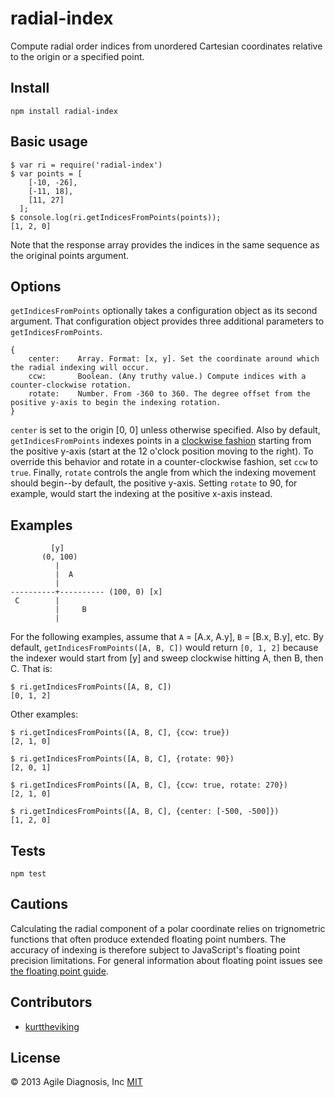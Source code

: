 radial-index
============

Compute radial order indices from unordered Cartesian coordinates relative to the origin or a specified point.

## Install

    npm install radial-index

## Basic usage

    $ var ri = require('radial-index')
    $ var points = [
        [-10, -26],
        [-11, 18],
        [11, 27]
      ];
    $ console.log(ri.getIndicesFromPoints(points));
    [1, 2, 0]

Note that the response array provides the indices in the same sequence as the original points argument.


## Options

`getIndicesFromPoints` optionally takes a configuration object as its second argument. That configuration object provides three additional parameters to `getIndicesFromPoints`.


    {
        center:    Array. Format: [x, y]. Set the coordinate around which the radial indexing will occur.
        ccw:       Boolean. (Any truthy value.) Compute indices with a counter-clockwise rotation.
        rotate:    Number. From -360 to 360. The degree offset from the positive y-axis to begin the indexing rotation.
    }


`center` is set to the origin [0, 0] unless otherwise specified. Also by default, `getIndicesFromPoints` indexes points in a [clockwise fashion](http://en.wikipedia.org/wiki/Clockwise) starting from the positive y-axis (start at the 12 o'clock position moving to the right). To override this behavior and rotate in a counter-clockwise fashion, set `ccw` to `true`. Finally, `rotate` controls the angle from which the indexing movement should begin--by default, the positive y-axis. Setting `rotate` to 90, for example, would start the indexing at the positive x-axis instead.


## Examples

             [y]
           (0, 100)
              |
              |  A
              |
    ----------+---------- (100, 0) [x]
     C        |
              |     B
              |

For the following examples, assume that `A` = [A.x, A.y], `B` = [B.x, B.y], etc. By default, `getIndicesFromPoints([A, B, C])` would return `[0, 1, 2]` because the indexer would start from [y] and sweep clockwise hitting A, then B, then C. That is:

    $ ri.getIndicesFromPoints([A, B, C])
    [0, 1, 2]

Other examples:

    $ ri.getIndicesFromPoints([A, B, C], {ccw: true})
    [2, 1, 0]

    $ ri.getIndicesFromPoints([A, B, C], {rotate: 90})
    [2, 0, 1]

    $ ri.getIndicesFromPoints([A, B, C], {ccw: true, rotate: 270})
    [2, 1, 0]

    $ ri.getIndicesFromPoints([A, B, C], {center: [-500, -500]})
    [1, 2, 0]


## Tests

    npm test


## Cautions

Calculating the radial component of a polar coordinate relies on trignometric functions that often produce extended floating point numbers. The accuracy of indexing is therefore subject to JavaScript's floating point precision limitations. For general information about floating point issues see [the floating point guide](https://github.com/brazzy/floating-point-gui.de).


## Contributors

- [kurttheviking](https://github.com/kurttheviking)


## License

&copy; 2013 Agile Diagnosis, Inc
[MIT](https://github.com/AgileDiagnosis/radial-index/LICENSE.md)
